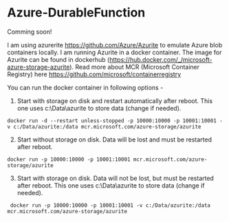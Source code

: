 # Azure-DurableFunction

Comming soon!

I am using azurerite https://github.com/Azure/Azurite to emulate Azure blob containers locally. I am running Azurite in a docker container. The image for Azurite can be found in dockerhub (https://hub.docker.com/_/microsoft-azure-storage-azurite). Read more about MCR (Microsoft Container Registry) here https://github.com/microsoft/containerregistry


You can run the docker container in following options - 

1. Start with storage on disk and restart automatically after reboot. This one uses c:\Data\azurite to store data (change if needed).

``` docker run -d --restart unless-stopped -p 10000:10000 -p 10001:10001 -v c:/Data/azurite:/data mcr.microsoft.com/azure-storage/azurite ```

2. Start without storage on disk. Data will be lost and must be restarted after reboot.

``` docker run -p 10000:10000 -p 10001:10001 mcr.microsoft.com/azure-storage/azurite ```

3. Start with storage on disk. Data will not be lost, but must be restarted after reboot. This one uses c:\Data\azurite to store data (change if needed).

```  docker run -p 10000:10000 -p 10001:10001 -v c:/Data/azurite:/data mcr.microsoft.com/azure-storage/azurite ``` 
